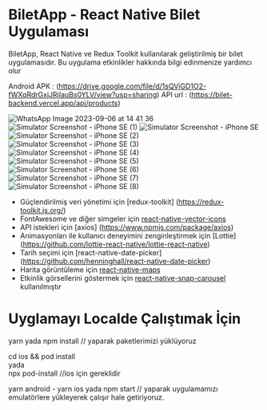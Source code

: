 # BiletApp - React Native Bilet Uygulaması

BiletApp, React Native ve Redux Toolkit kullanılarak geliştirilmiş bir bilet uygulamasıdır. Bu uygulama etkinlikler hakkında bilgi edinmenize yardımcı olur

Android APK : (https://drive.google.com/file/d/1sQVjGD1O2-fWXqRdrGxjJRjIauBs0YLV/view?usp=sharing)
API url : (https://bilet-backend.vercel.app/api/products)

![WhatsApp Image 2023-09-06 at 14 41 36](https://github.com/Harhat18/BiletApp_v2/assets/111196660/9a1ba13b-93ba-4b33-b8d1-a02f0f140d35)
![Simulator Screenshot - iPhone SE (1)](https://github.com/Harhat18/BiletApp_v2/assets/111196660/344b8a7f-54a0-44c4-a3c1-0921790ad43b)
![Simulator Screenshot - iPhone SE](https://github.com/Harhat18/BiletApp_v2/assets/111196660/f4834adb-6508-4ad1-b238-493dac3dd11a)
![Simulator Screenshot - iPhone SE (2)](https://github.com/Harhat18/BiletApp_v2/assets/111196660/405ea0e8-3363-4047-b2eb-c5981f8db804)
![Simulator Screenshot - iPhone SE (3)](https://github.com/Harhat18/BiletApp_v2/assets/111196660/8e4d6db6-90ed-4d7d-a03c-e2d91e10a1b8)
![Simulator Screenshot - iPhone SE (4)](https://github.com/Harhat18/BiletApp_v2/assets/111196660/0d5675c1-5153-4e26-a129-9d18f0c38528)
![Simulator Screenshot - iPhone SE (5)](https://github.com/Harhat18/BiletApp_v2/assets/111196660/d7450549-5c76-4868-882c-376e90bfb93f)
![Simulator Screenshot - iPhone SE (6)](https://github.com/Harhat18/BiletApp_v2/assets/111196660/0b31106d-b6ef-4382-a549-33c9f825d892)
![Simulator Screenshot - iPhone SE (7)](https://github.com/Harhat18/BiletApp_v2/assets/111196660/0d0d1fd0-831e-488c-a1e0-ee94306c77f7)
![Simulator Screenshot - iPhone SE (8)](https://github.com/Harhat18/BiletApp_v2/assets/111196660/8e4771e4-26ce-419f-ac0a-bea7c5ab794c)


- Güçlendirilmiş veri yönetimi için [redux-toolkit] (https://redux-toolkit.js.org/)
- FontAwesome ve diğer simgeler için [react-native-vector-icons](https://github.com/oblador/react-native-vector-icons)
- API istekleri için [axios] (https://www.npmjs.com/package/axios)
- Animasyonları ile kullanıcı deneyimini zenginleştirmek için [Lottie] (https://github.com/lottie-react-native/lottie-react-native) 
- Tarih seçimi için [react-native-date-picker] (https://github.com/henninghall/react-native-date-picker) 
- Harita görüntüleme için [react-native-maps](https://github.com/react-native-maps/react-native-maps)
- Etkinlik görsellerini göstermek için [react-native-snap-carousel](https://github.com/meliorence/react-native-snap-carousel) kullanılmıştır

# Uyglamayı Localde Çalıştımak İçin

yarn 
yada 
npm install  // yaparak paketlerimizi yüklüyoruz

cd ios && pod install  
yada  
npx pod-install  //ios için gereklidir

yarn android - yarn ios
yada
npm start  // yaparak uygulamamızı emulatörlere yükleyerek çalışır hale getiriyoruz.




